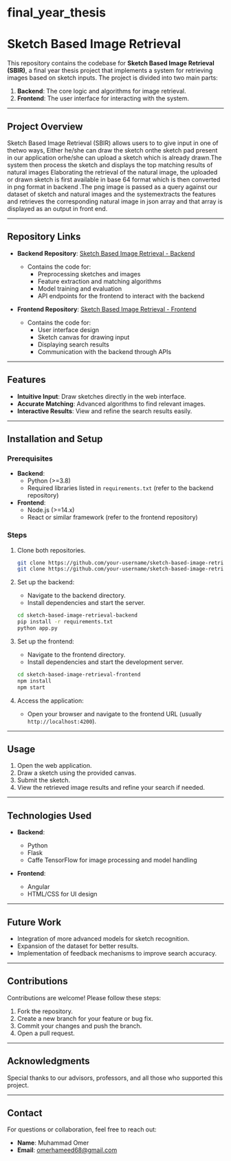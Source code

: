 # final_year_thesis
# Sketch Based Image Retrieval

This repository contains the codebase for **Sketch Based Image Retrieval (SBIR)**, a final year thesis project that implements a system for retrieving images based on sketch inputs. The project is divided into two main parts:

1. **Backend**: The core logic and algorithms for image retrieval.
2. **Frontend**: The user interface for interacting with the system.

---

## Project Overview

Sketch Based Image Retrieval (SBIR) allows users to  to give input in one of thetwo ways, Either he/she can draw the sketch onthe sketch pad present in our application orhe/she can upload a sketch which is already drawn.The system then process the sketch and displays the top matching results of natural images Elaborating the retrieval of the natural image, the uploaded or drawn sketch is first available in base 64 format which is then converted in png format in backend .The png image is passed as a query against our dataset of sketch and natural images and the systemextracts the features and retrieves the corresponding natural image in json array and that array is displayed as an output in front end.

---

## Repository Links

- **Backend Repository**: [Sketch Based Image Retrieval - Backend](https://github.com/omerhameed24/Sketch-Based-Image-Retrieval-Backend)
  - Contains the code for:
    - Preprocessing sketches and images
    - Feature extraction and matching algorithms
    - Model training and evaluation
    - API endpoints for the frontend to interact with the backend

- **Frontend Repository**: [Sketch Based Image Retrieval - Frontend](https://github.com/omerhameed24/Sketch-based-Image-Retrieval-frontend)
  - Contains the code for:
    - User interface design
    - Sketch canvas for drawing input
    - Displaying search results
    - Communication with the backend through APIs

---

## Features

- **Intuitive Input**: Draw sketches directly in the web interface.
- **Accurate Matching**: Advanced algorithms to find relevant images.
- **Interactive Results**: View and refine the search results easily.

---

## Installation and Setup

### Prerequisites
- **Backend**:
  - Python (>=3.8)
  - Required libraries listed in `requirements.txt` (refer to the backend repository)
- **Frontend**:
  - Node.js (>=14.x)
  - React or similar framework (refer to the frontend repository)

### Steps
1. Clone both repositories.
   ```bash
   git clone https://github.com/your-username/sketch-based-image-retrieval-backend.git
   git clone https://github.com/your-username/sketch-based-image-retrieval-frontend.git
   ```

2. Set up the backend:
   - Navigate to the backend directory.
   - Install dependencies and start the server.
   ```bash
   cd sketch-based-image-retrieval-backend
   pip install -r requirements.txt
   python app.py
   ```

3. Set up the frontend:
   - Navigate to the frontend directory.
   - Install dependencies and start the development server.
   ```bash
   cd sketch-based-image-retrieval-frontend
   npm install
   npm start
   ```

4. Access the application:
   - Open your browser and navigate to the frontend URL (usually `http://localhost:4200`).

---

## Usage

1. Open the web application.
2. Draw a sketch using the provided canvas.
3. Submit the sketch.
4. View the retrieved image results and refine your search if needed.

---

## Technologies Used

- **Backend**:
  - Python
  - Flask
  - Caffe TensorFlow for image processing and model handling

- **Frontend**:
  - Angular 
  - HTML/CSS for UI design

---

## Future Work

- Integration of more advanced models for sketch recognition.
- Expansion of the dataset for better results.
- Implementation of feedback mechanisms to improve search accuracy.

---

## Contributions

Contributions are welcome! Please follow these steps:
1. Fork the repository.
2. Create a new branch for your feature or bug fix.
3. Commit your changes and push the branch.
4. Open a pull request.

---

## Acknowledgments

Special thanks to our advisors, professors, and all those who supported this project.

---

## Contact

For questions or collaboration, feel free to reach out:
- **Name**: Muhammad Omer
- **Email**: omerhameed68@gmail.com
